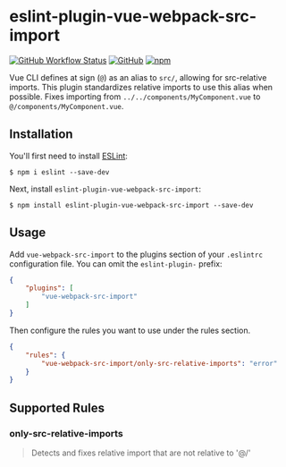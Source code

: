 # eslint-plugin-vue-webpack-src-import

[![GitHub Workflow Status](https://img.shields.io/github/workflow/status/areionsec/eslint-plugin-vue-webpack-src-import/Node.js%20CI)](https://github.com/areionsec/eslint-plugin-vue-webpack-src-import/actions?query=workflow%3A%22Node.js+CI%22+branch%3Amaster)
[![GitHub](https://img.shields.io/github/license/areionsec/eslint-plugin-vue-webpack-src-import)](https://github.com/areionsec/eslint-plugin-vue-webpack-src-import/blob/master/LICENSE.txt)
[![npm](https://img.shields.io/npm/v/eslint-plugin-vue-webpack-src-import)](https://www.npmjs.com/package/eslint-plugin-vue-webpack-src-import)

Vue CLI defines at sign (`@`) as an alias to `src/`, allowing for src-relative imports.
This plugin standardizes relative imports to use this alias when possible.
Fixes importing from `../../components/MyComponent.vue` to `@/components/MyComponent.vue`.

## Installation

You'll first need to install [ESLint](http://eslint.org):

```
$ npm i eslint --save-dev
```

Next, install `eslint-plugin-vue-webpack-src-import`:

```
$ npm install eslint-plugin-vue-webpack-src-import --save-dev
```


## Usage

Add `vue-webpack-src-import` to the plugins section of your `.eslintrc` configuration file. You can omit the `eslint-plugin-` prefix:

```json
{
    "plugins": [
        "vue-webpack-src-import"
    ]
}
```


Then configure the rules you want to use under the rules section.

```json
{
    "rules": {
        "vue-webpack-src-import/only-src-relative-imports": "error"
    }
}
```

## Supported Rules

### only-src-relative-imports

> Detects and fixes relative import that are not relative to '@/'
